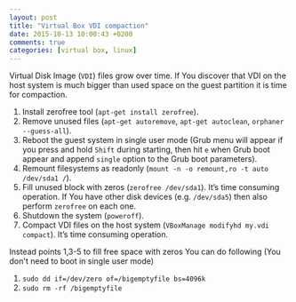 ```yaml
---
layout: post
title: "Virtual Box VDI compaction"
date: 2015-10-13 10:00:43 +0200
comments: true
categories: [virtual box, linux]
---
```


Virtual Disk Image (``VDI``) files grow over time. If You discover that VDI on the host system is much bigger than used space on the guest partition it is time for compaction.

1. Install zerofree tool (``apt-get install zerofree``).
2. Remove unused files (``apt-get autoremove``, ``apt-get autoclean``, ``orphaner --guess-all``).
3. Reboot the guest system in single user mode (Grub menu will appear if you press and hold ``Shift`` during starting, 
then hit ``e`` when Grub boot appear and append ``single`` option to the Grub boot parameters).
4. Remount filesystems as readonly (``mount -n -o remount,ro -t auto /dev/sda1 /``).
5. Fill unused block with zeros (``zerofree /dev/sda1``). It’s time consuming operation. If You have other disk devices (e.g. `/dev/sda5`) then also perform ``zerofree`` on each one.
6. Shutdown the system (``poweroff``).
7. Compact VDI files on the host system (``VBoxManage modifyhd my.vdi compact``). It’s time consuming operation. 

Instead points 1,3-5 to fill free space with zeros You can do following (You don't need to boot in single user mode)

1. ``sudo dd if=/dev/zero of=/bigemptyfile bs=4096k``
2. ``sudo rm -rf /bigemptyfile``
